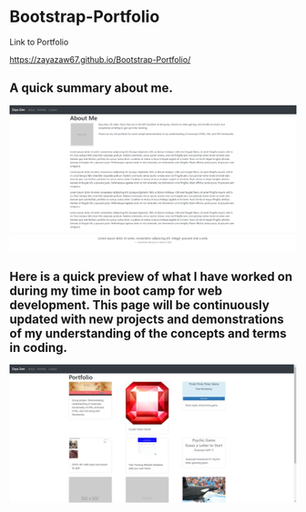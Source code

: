 # Bootstrap-Portfolio

Link to Portfolio

https://zayazaw67.github.io/Bootstrap-Portfolio/

## A quick summary about me.

!["MainPage"](assets/Images/main.PNG)

## Here is a quick preview of what I have worked on during my time in boot camp for web development. This page will be continuously updated with new projects and demonstrations of my understanding of the concepts and terms in coding.

![“PortfolioOverview”](assets/Images/portfolio.PNG)
